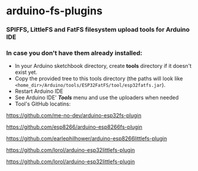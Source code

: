# arduino-fs-plugins

### SPIFFS, LittleFS and FatFS filesystem upload tools for Arduino IDE
### In case you don't have them already installed: 

- In your Arduino sketchbook directory, create **tools** directory if it doesn't exist yet.
- Copy the provided tree to this tools directory (the paths will look like ```<home_dir>/Arduino/tools/ESP32FatFS/tool/esp32fatfs.jar```).
- Restart Arduino IDE
- See Arduino IDE' ***Tools*** menu and use the uploaders when needed
- Tool's GitHub locatins:

https://github.com/me-no-dev/arduino-esp32fs-plugin

https://github.com/esp8266/arduino-esp8266fs-plugin

https://github.com/earlephilhower/arduino-esp8266littlefs-plugin

https://github.com/lorol/arduino-esp32littlefs-plugin

https://github.com/lorol/arduino-esp32littlefs-plugin

